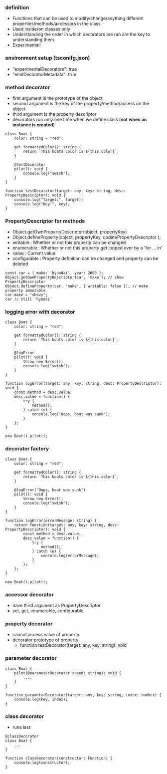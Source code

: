 ### definition
  - Functions that can be used to modify/change/anything different properties/methods/accessors in the class
  - Used inside/on classes only
  - Understanding the order in which decorators are ran are the key to understanding them
  - Experimental!

### environment setup (tsconifg.json)
  - "experimentalDecorators": true
  - "emitDecoratorMetadata": true

### method decorator
  - first argument is the prototype of the object
  - second argument is the key of the property/method/access on the object
  - third argument is the property descriptor
  - decorators run only one time when we define class (**not when an instance is created**)
```
class Boat {
    color: string = "red";

    get formattedColor(): string {
        return `This boats color is ${this.color}`;
    }

    @testDecorator
    pilot(): void {
        console.log("swish");
    }
}

function testDecorator(target: any, key: string, desc: PropertyDescriptor): void {
    console.log("Target:", target);
    console.log("Key:", key);
} 
```

### PropertyDescriptor for methods
  - Object.getOwnPropertyDescriptor(object, propertyKey)
  - Object.defineProperty(object, propertyKey, updatePropertyDescriptor );
  - writable : Whether or not this property can be changed
  - enumerable : Whether or not this property get looped over by a 'for ... in'
  - value : Current value
  - configurable : Property definition can be changed and property can be deleted
```
const car = { make: 'hyundai', year: 2000 };
Object.getOwnPropertyDescriptor(car, 'make'); // show PropertyDescriptor 
Object.defineProperty(car, 'make', { writable: false }); // make property immutable
car.make = "shevy";
car // still 'hyndai'
```

### logging error with decorator
```
class Boat {
    color: string = "red";

    get formattedColor(): string {
        return `This boats color is ${this.color}`;
    }

    @logError
    pilot(): void {
        throw new Error();
        console.log("swish");
    }
}

function logError(target: any, key: string, desc: PropertyDescriptor): void {
    const method = desc.value;
    desc.value = function() {
        try {
            method();
        } catch (e) {
            console.log("Oops, boat was sunk");
        }
    };
}

new Boat().pilot();
```

### decorator factory
```
class Boat {
    color: string = "red";

    get formattedColor(): string {
        return `This boats color is ${this.color}`;
    }

    @logError("Oops, boat was sunk")
    pilot(): void {
        throw new Error();
        console.log("swish");
    }
}

function logError(errorMessage: string) {
    return function(target: any, key: string, desc: PropertyDescriptor): void {
        const method = desc.value;
        desc.value = function() {
            try {
                method();
            } catch (e) {
                console.log(errorMessage);
            }
        };
    };
}

new Boat().pilot();
```

### accessor decorator
  - have third argument as PropertyDescriptor
  - set, get, enumerable, configurable

### property decorator
  - cannot access value of property
  - decorator prototype of property
    - function testDecorator(target: any, key: string): void

### parameter decorator
```
class Boat {
    pilot(@parameterDecorator speed: string): void {
        ....
    }
}

function parameterDecorator(target: any, key: string, index: number) {
    console.log(key, index);
}
```

### class decorator
  - runs last
```
@classDecorator
class Boat {
    ...
}

function classDecorator(constructor: Function) {
    console.log(constructor);
}
```